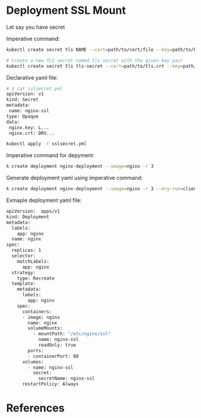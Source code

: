 # Deployment SSL Mount

Let say you have secret


Imperative command:
```bash
kubectl create secret tls NAME --cert=path/to/cert/file --key=path/to/key/file [--dry-run=server|client|none]

# Create a new TLS secret named tls-secret with the given key pair
kubectl create secret tls tls-secret --cert=path/to/tls.crt --key=path/to/tls.key

```


Declarative yaml file:
```bash
# $ cat sslsecret.yml
apiVersion: v1
kind: Secret
metadata:
 name: nginx-ssl
type: Opaque
data:
 nginx.key: L...
 nginx.crt: DRV...
```

```bash
kubectl apply -f sslsecret.yml
```


Imperative command for depyment:
```bash
k create deployment nginx-deployment --image=nginx -r 3
```


Generate deployment yaml using imperative command:
```bash
k create deployment nginx-deployment --image=nginx -r 3 --dry-run=client -o yaml
```

Exmaple deployment yaml file:
```bash
apiVersion:  apps/v1
kind: Deployment 
metadata:
  labels:
    app: nginx
  name: nginx
spec:
  replicas: 1
  selector:
    matchLabels:
      app: nginx
  strategy:
    type: Recreate
  template:
    metadata:
      labels:
        app: nginx
    spec:
      containers:
      - image: nginx
        name: nginx
        volumeMounts:
          - mountPath: "/etc/nginx/ssl"
            name: nginx-ssl
            readOnly: true
        ports:
        - containerPort: 80
      volumes:
        - name: nginx-ssl
          secret:
            secretName: nginx-ssl
      restartPolicy: Always
```





# References